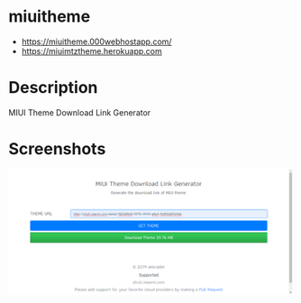 # miuitheme
- https://miuitheme.000webhostapp.com/
- https://miuimtztheme.herokuapp.com
# Description
MIUI Theme Download Link Generator
# Screenshots
[![MIUI Theme Download Link Generator](https://github.com/akkradet/miuitheme/blob/master/miuitheme-ss.png?raw=true)](https://miuitheme.000webhostapp.com/)

